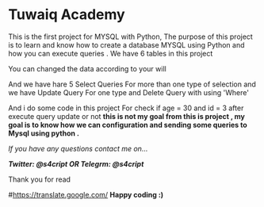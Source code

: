 # **Tuwaiq Academy**

This is the first project for MYSQL with Python, The purpose of this project is to learn and know how to create a database MYSQL using Python and how you can execute queries .
We have 6 tables in this project

You can changed the data according to your will

And we have hare 5 Select Queries For more than one type of selection and we have Update Query For one type and Delete Query with using 'Where'

And i do some code in this project For check if age = 30 and id = 3 after execute query update or not 
**this is not my goal from this is project , my goal is to know how we can configuration and sending some queries to Mysql using python .**

*If you have any questions contact me on...*

***Twitter: @s4cript OR Telegrm: @s4cript***

Thank you for read 

#https://translate.google.com/ **Happy coding :)**
